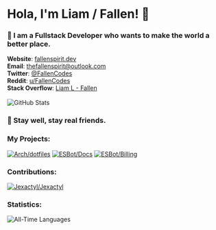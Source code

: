 # Hola, I'm Liam / Fallen! 👋

### 💙️ I am a Fullstack Developer who wants to make the world a better place.

**Website**: [fallenspirit.dev](https://fallenspirit.dev)<br/>
**Email**: [thefallenspirit@outlook.com](mailto:thefallenspirit@outlook.com)<br/>
**Twitter**: [@FallenCodes](https://twitter.com/FallenCodes)<br/>
**Reddit**: [u/FallenCodes](https://www.reddit.com/user/FallenCodes)<br/>
**Stack Overflow**: [Liam L - Fallen](https://stackoverflow.com/users/15903401/liam-l-fallen?tab=profile)
<br/><br/>
![GitHub Stats](https://github-readme-stats-chi-seven-47.vercel.app/api?username=TheFallenSpirit&count_private=true&include_all_commits=true&show_icons=true&hide=stars&custom_title=My%20GitHub%20Stats&theme=github_dark&hide_border=true)

### 💜️ Stay well, stay real friends.

### My Projects:
[![Arch/dotfiles](https://github-readme-stats-chi-seven-47.vercel.app/api/pin?username=TheFallenSpirit&repo=dotfiles&theme=github_dark&hide_border=true)](https://github.com/TheFallenSpirit/dotfiles)
[![ESBot/Docs](https://github-readme-stats-chi-seven-47.vercel.app/api/pin?username=TheFallenSpirit&repo=ESDocs&theme=github_dark&hide_border=true)](https://github.com/TheFallenSpirit/ESDocs)
[![ESBot/Billing](https://github-readme-stats-chi-seven-47.vercel.app/api/pin?username=TheFallenSpirit&repo=ESBilling&theme=github_dark&hide_border=true)](https://github.com/TheFallenSpirit/ESBilling)
<!-- [![KiyoAnime/Bot](https://github-readme-stats.vercel.app/api/pin?username=KiyoAnime&repo=Bot&show_owner=true&theme=midnight-purple&hide_border=true)](https://github.com/KiyoAnime/Bot)
[![FyreNodes/Jarvis](https://github-readme-stats.vercel.app/api/pin/?username=FyreNodes&repo=Jarvis&show_owner=true&theme=midnight-purple&hide_border=true)](https://github.com/FyreNodes/Jarvis) -->


### Contributions:
[![Jexactyl/Jexactyl](https://github-readme-stats-chi-seven-47.vercel.app/api/pin/?username=Jexactyl&repo=Jexactyl&show_owner=false&theme=github_dark&hide_border=true)](https://github.com/Jexactyl/Jexactyl)


### Statistics:
![All-Time Languages](https://github-readme-stats-chi-seven-47.vercel.app/api/wakatime?username=Fallen&layout=compact&custom_title=All-Time%20Coding%20Stats&langs_count=16&theme=github_dark&hide_border=true)
<!-- ![Coding Activity](https://wakatime.com/share/@Fallen/51e6bc9f-3b26-423f-84fe-ad868d1fb212.svg)
![Languages](https://wakatime.com/share/@Fallen/344236ee-1b2f-4652-957e-c003f70f0905.svg) -->
